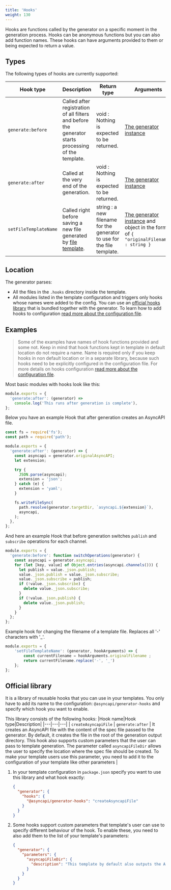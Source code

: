 ```yaml
---
title: 'Hooks'
weight: 130
---
```


Hooks are functions called by the generator on a specific moment in the generation process. Hooks can be anonymous functions but you can also add function names. These hooks can have arguments provided to them or being expected to return a value.

## Types

The following types of hooks are currently supported:

| Hook type             | Description                                                                                          | Return type                                                             | Arguments                                                                                 |
| --------------------- | ---------------------------------------------------------------------------------------------------- | ----------------------------------------------------------------------- | ----------------------------------------------------------------------------------------- |
| `generate:before`     | Called after registration of all filters and before the generator starts processing of the template. | void : Nothing is expected to be returned.                              | [The generator instance](api)                                                             |
| `generate:after`      | Called at the very end of the generation.                                                            | void : Nothing is expected to be returned.                              | [The generator instance](api)                                                             |
| `setFileTemplateName` | Called right before saving a new file generated by [file template](file-templates).                  | string : a new filename for the generator to use for the file template. | [The generator instance](api) and object in the form of `{ "originalFilename" : string }` |

## Location

The generator parses:

- All the files in the `.hooks` directory inside the template.
- All modules listed in the template configuration and triggers only hooks whose names were added to the config. You can use an [official hooks library](#official-library) that is bundled together with the generator. To learn how to add hooks to configuration [read more about the configuration file](configuration-file).

## Examples

> Some of the examples have names of hook functions provided and some not. Keep in mind that hook functions kept in template in default location do not require a name. Name is required only if you keep hooks in non default location or in a separate library, because such hooks need to be explicitly configured in the configuration file. For more details on hooks configuration [read more about the configuration file](configuration-file).

Most basic modules with hooks look like this:

```js
module.exports = {
  'generate:after': (generator) =>
    console.log('This runs after generation is complete'),
};
```

Below you have an example Hook that after generation creates an AsyncAPI file.

```js
const fs = require('fs');
const path = require('path');

module.exports = {
  'generate:after': (generator) => {
    const asyncapi = generator.originalAsyncAPI;
    let extension;

    try {
      JSON.parse(asyncapi);
      extension = 'json';
    } catch (e) {
      extension = 'yaml';
    }

    fs.writeFileSync(
      path.resolve(generator.targetDir, `asyncapi.${extension}`),
      asyncapi,
    );
  },
};
```

And here an example Hook that before generation switches `publish` and `subscribe` operations for each channel.

```js
module.exports = {
  'generate:before': function switchOperations(generator) {
    const asyncapi = generator.asyncapi;
    for (let [key, value] of Object.entries(asyncapi.channels())) {
      let publish = value._json.publish;
      value._json.publish = value._json.subscribe;
      value._json.subscribe = publish;
      if (!value._json.subscribe) {
        delete value._json.subscribe;
      }
      if (!value._json.publish) {
        delete value._json.publish;
      }
    }
  };
};
```

Example hook for changing the filename of a template file. Replaces all '-' characters with '\_'.

```js
module.exports = {
	'setFileTemplateName': (generator, hookArguments) => {
		const currentFilename = hookArguments.originalFilename ;
		return currentFilename.replace('-', '_')
	};
};
```

## Official library

It is a library of reusable hooks that you can use in your templates. You only have to add its name to the configuration: `@asyncapi/generator-hooks` and specify which hook you want to enable.

This library consists of the following hooks:
|Hook name|Hook type|Description|
|---|---|---|
| `createAsyncapiFile` | `generate:after` | It creates an AsyncAPI file with the content of the spec file passed to the generator. By default, it creates the file in the root of the generation output directory. This hook also supports custom parameters that the user can pass to template generation. The parameter called `asyncapiFileDir` allows the user to specify the location where the spec file should be created. To make your template users use this parameter, you need to add it to the configuration of your template like other parameters |

1. In your template configuration in `package.json` specify you want to use this library and what hook exactly:
   ```json
   {
     "generator": {
       "hooks": {
         "@asyncapi/generator-hooks": "createAsyncapiFile"
       }
     }
   }
   ```
1. Some hooks support custom parameters that template's user can use to specify different behaviour of the hook. To enable these, you need to also add them to the list of your template's parameters:
   ```json
   {
     "generator": {
       "parameters": {
         "asyncapiFileDir": {
           "description": "This template by default also outputs the AsyncAPI document that was passed as input. You can specify with this parameter what should be the location of this AsyncAPI document, relative to specified template output."
         }
       }
     }
   }
   ```
